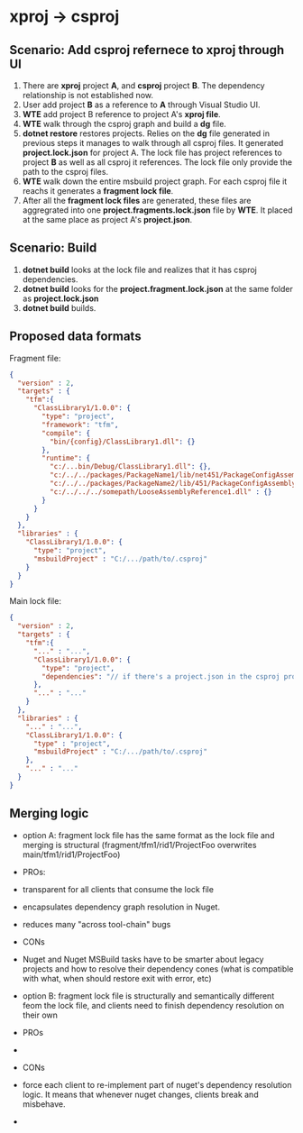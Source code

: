 # xproj -> csproj

## Scenario: Add csproj refernece to xproj through UI

1. There are __xproj__ project __A__, and __csproj__ project __B__. The dependency relationship is not established now.
2. User add project __B__ as a reference to __A__ through Visual Studio UI.
3. __WTE__ add project B reference to project A's __xproj file__.
4. __WTE__ walk through the csproj graph and build a __dg__ file.
5. __dotnet restore__ restores projects. Relies on the __dg__ file generated in previous steps it manages to walk through all csproj files. It generated __project.lock.json__ for project A. The lock file has project references to project __B__ as well as all csproj it references. The lock file only provide the path to the csproj files.
6. __WTE__ walk down the entire msbuild project graph. For each csproj file it reachs it generates a __fragment lock file__.
7. After all the __fragment lock files__ are generated, these files are aggregrated into one __project.fragments.lock.json__ file by __WTE__. It placed at the same place as project A's __project.json__.

## Scenario: Build

1. __dotnet build__ looks at the lock file and realizes that it has csproj dependencies.
2. __dotnet build__ looks for the __project.fragment.lock.json__ at the same folder as __project.lock.json__
3. __dotnet build__ builds.
 
## Proposed data formats
Fragment file:
```json
{
  "version" : 2,
  "targets" : {
    "tfm":{
      "ClassLibrary1/1.0.0": {
        "type": "project",
        "framework": "tfm",
        "compile": {
          "bin/{config}/ClassLibrary1.dll": {}
        },
        "runtime": {
          "c:/...bin/Debug/ClassLibrary1.dll": {},
          "c:/../../packages/PackageName1/lib/net451/PackageConfigAssembly1.dll": {},
          "c:/../../packages/PackageName2/lib/451/PackageConfigAssembly1.dll": {},
          "c:/../../../somepath/LooseAssemblyReference1.dll" : {}
        }
      }
    }
  },
  "libraries" : {
    "ClassLibrary1/1.0.0": {
      "type": "project",
      "msbuildProject" : "C:/.../path/to/.csproj"
    }
  }
}
```

Main lock file:

```json
{
  "version" : 2,
  "targets" : {
    "tfm":{
      "..." : "...",
      "ClassLibrary1/1.0.0": {
        "type": "project",
        "dependencies": "// if there's a project.json in the csproj project; or from packages.config"
      },
      "..." : "..."
    }
  },
  "libraries" : {
    "..." : "...",
    "ClassLibrary1/1.0.0": {
      "type" : "project",
      "msbuildProject" : "C:/.../path/to/.csproj"
    },
    "..." : "..."
  }
}
```

## Merging logic

- option A: fragment lock file has the same format as the lock file and merging is structural (fragment/tfm1/rid1/ProjectFoo overwrites main/tfm1/rid1/ProjectFoo)
 - PROs:
  - transparent for all clients that consume the lock file
  - encapsulates dependency graph resolution in Nuget.
  - reduces many "across tool-chain" bugs
 - CONs
  - Nuget and Nuget MSBuild tasks have to be smarter about legacy projects and how to resolve their dependency cones (what is compatible with what, when should restore exit with error, etc)
  
- option B: fragment lock file is structurally and semantically different feom the lock file, and clients need to finish dependency resolution on their own
 - PROs
  - 
 - CONs
  - force each client to re-implement part of nuget's dependency resolution logic. It means that whenever nuget changes, clients break and misbehave.
  - 
  


